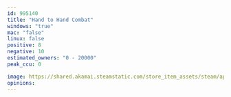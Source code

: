 ```yaml
---
id: 995140
title: "Hand to Hand Combat"
windows: "true"
mac: "false"
linux: false
positive: 8
negative: 10
estimated_owners: "0 - 20000"
peak_ccu: 0

image: https://shared.akamai.steamstatic.com/store_item_assets/steam/apps/995140/header.jpg?t=1680377831
opinions:
---
```

